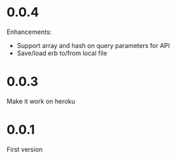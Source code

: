 # 0.0.4

Enhancements:

* Support array and hash on query parameters for API
* Save/load erb to/from local file

# 0.0.3

Make it work on heroku

# 0.0.1

First version
